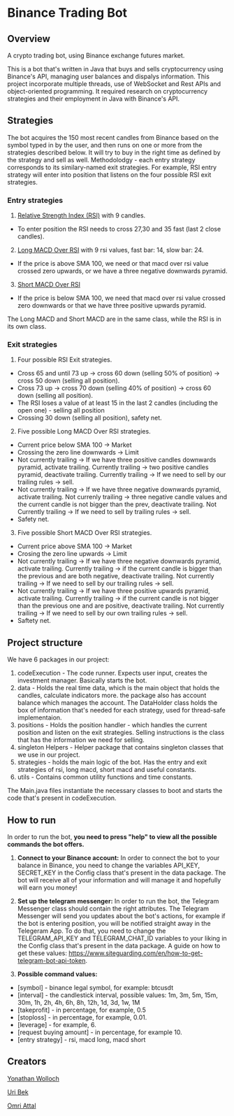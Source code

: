 # Binance Trading Bot

## Overview
A crypto trading bot, using Binance exchange futures market.

This is a bot that's written in Java that buys and sells cryptocurrency using Binance's API, managing user balances and dispalys information.
This project incorporate multiple threads, use of WebSocket and Rest APIs and object-oriented programming.
It required research on cryptocurrency strategies and their employment in Java with Binance's API.

## Strategies
The bot acquires the 150 most recent candles from Binance based on the symbol typed in by the user, and then runs on one or more from the strategies described below. It will try to buy in the right time as defined by the strategy and sell as well. 
Methodolodgy - each entry strategy corresponds to its similary-named exit strategies. For example, RSI entry strategy will enter into position that listens on the four possible RSI exit strategies.

### Entry strategies
1. [Relative Strength Index (RSI)](https://www.investopedia.com/terms/r/rsi.asp) with 9 candles.
* To enter position the RSI needs to cross 27,30 and 35 fast (last 2 close candles).
2. [Long MACD Over RSI](https://www.investopedia.com/terms/m/macd.asp) with 9 rsi values, fast bar: 14, slow bar: 24.
* If the price is above SMA 100, we need or that macd over rsi value crossed zero upwards, or we have a three negative downwards pyramid.
3. [Short MACD Over RSI](https://www.investopedia.com/terms/m/macd.asp)
* If the price is below SMA 100, we need that macd over rsi value crossed zero downwards or that we have three positive upwards pyramid.

The Long MACD and Short MACD are in the same class, while the RSI is in its own class.

### Exit strategies
1. Four possible RSI Exit strategies.
* Cross 65 and until 73 up -> cross 60 down (selling 50% of position) -> cross 50 down (selling all position).
* Cross 73 up -> cross 70 down (selling 40% of position) -> cross 60 down (selling all position).
* The RSI loses a value of at least 15 in the last 2 candles (including the open one) - selling all position
* Crossing 30 down (selling all position), safety net.
2. Five possible Long MACD Over RSI strategies.
* Current price below SMA 100 -> Market
* Crossing the zero line downwards -> Limit
* Not currently trailing -> If we have three positive candles downwards pyramid, activate trailing. Currently trailing -> two positive candles pyramid, deactivate trailing. Currently trailing -> If we need to sell by our trailing rules -> sell. 
* Not currently trailing -> If we have three negative downwards pyramid, activate trailing. Not currenly trailing -> three negative candle values and the current candle is not bigger than the prev, deactivate trailing. Not Currently trailing -> If we need to sell by trailing rules -> sell.
* Safety net.
3. Five possible Short MACD Over RSI strategies.
* Current price above SMA 100 -> Market
* Crosing the zero line upwards -> Limit
* Not currently trailing -> If we have three negative downwards pyramid, activate trailing. Currently trailing ->  if the current candle is bigger than the previous and are both negative, deactivate trailing. Not currently trailing -> If we need to sell by our trailing rules -> sell.
* Not currently trailing -> If we have three positive upwards pyramid, activate trailing. Currently trailing -> if the current candle is not bigger than the previous one and are positive, deactivate trailing. Not currently trailing -> If we need to sell by our own trailing rules -> sell.
* Saftety net.

## Project structure
We have 6 packages in our project:
1. codeExecution - The code runner. Expects user input, creates the investment manager. Basically starts the bot.
2. data - Holds the real time data, which is the main object that holds the candles, calculate indicators more. the package also has account balance which manages the account. The DataHolder class holds the box of information that's needed for each strategy, used for thread-safe implementaion.
3. positions - Holds the position handler - which handles the current position and listen on the exit strategies. Selling instructions is the class that has the information we need for selling.
4. singleton Helpers - Helper package that contains singleton classes that we use in our project.
5. strategies - holds the main logic of the bot. Has the entry and exit strategies of rsi, long macd, short macd and useful constants.
6. utils - Contains common utility functions and time constants.

The Main.java files instantiate the necessary classes to boot and starts the code that's present in codeExecution.

## How to run
In order to run the bot, **you need to press "help" to view all the possible commands the bot offers.**
1. **Connect to your Binance account:**
In order to connect the bot to your balance in Binance, you need to change the variables API_KEY, SECRET_KEY in the Config class that's present in the data package.
The bot will receive all of your information and will manage it and hopefully will earn you money!

2. **Set up the telegram messenger:**
In order to run the bot, the Telegram Messenger class should contain the right attributes. The Telegram Messenger will send you updates about the bot's actions, for example if the bot is entering position, you will be notified straight away in the Telegeram App.
To do that, you need to change the TELEGRAM_API_KEY and TELEGRAM_CHAT_ID variables to your liking in the Config class that's present in the data package.
A guide on how to get these values: https://www.siteguarding.com/en/how-to-get-telegram-bot-api-token.

2. **Possible command values:**
* [symbol] - binance legal symbol, for example: btcusdt
* [interval] - the candlestick interval, possible values: 1m, 3m, 5m, 15m, 30m, 1h, 2h, 4h, 6h, 8h, 12h, 1d, 3d, 1w, 1M
* [takeprofit] - in percentage, for example, 0.5
* [stoploss] - in percentage, for example, 0.01.
* [leverage] - for example, 6.
* [request buying amount] - in percentage, for example 10. 
* [entry strategy] - rsi, macd long, macd short


## Creators
[Yonathan Wolloch](https://github.com/yonathan95)

[Uri Bek](https://github.com/urib94)

[Omri Attal](https://github.com/omriattal)



